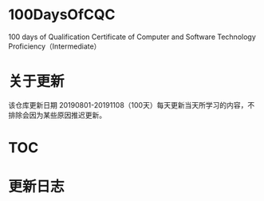 # 100DaysOfCQC
100 days of Qualification Certificate of Computer and Software Technology Proficiency（Intermediate）

# 关于更新
该仓库更新日期 20190801-20191108（100天）每天更新当天所学习的内容，不排除会因为某些原因推迟更新。

# TOC

# 更新日志
